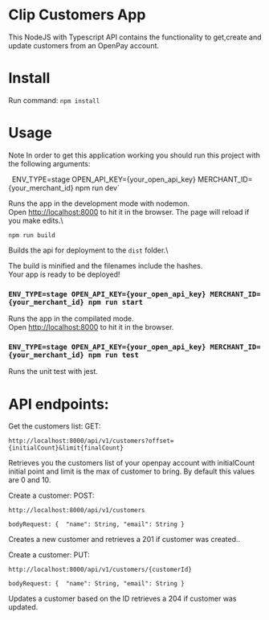 # Clip Customers App

This NodeJS with Typescript API contains the functionality to get,create and update customers from an OpenPay account.

# Install

Run command: 
 `npm install`
  
# Usage

Note In order to get this application working you should run this project with the following arguments:

`
 `ENV_TYPE=stage OPEN_API_KEY={your_open_api_key} MERCHANT_ID={your_merchant_id} npm run dev`

Runs the app in the development mode with nodemon.\
Open [http://localhost:8000](http://localhost:8000) to hit it in the browser.
The page will reload if you make edits.\

 `npm run build`

Builds the api for deployment to the `dist` folder.\

The build is minified and the filenames include the hashes.\
Your app is ready to be deployed!


### `ENV_TYPE=stage OPEN_API_KEY={your_open_api_key} MERCHANT_ID={your_merchant_id} npm run start`
Runs the app in the compilated mode.\
Open [http://localhost:8000](http://localhost:8000) to hit it in the browser.

### `ENV_TYPE=stage OPEN_API_KEY={your_open_api_key} MERCHANT_ID={your_merchant_id} npm run test`
Runs the unit test with jest.

# API endpoints:
Get the customers list: 
GET:

`http://localhost:8000/api/v1/customers?offset={initialCount}&limit{finalCount}`

Retrieves you the customers list of your openpay account with initialCount initial point and limit is the max of customer to bring. By default this values are 0 and 10.

Create a customer:
POST:

`http://localhost:8000/api/v1/customers`

`bodyRequest: {  "name": String, "email": String }`

Creates a new customer and retrieves a 201 if customer was created..

Create a customer:
PUT:

`http://localhost:8000/api/v1/customers/{customerId}`

`bodyRequest: {  "name": String, "email": String }`

Updates a customer based on the ID retrieves a 204 if customer was updated.





